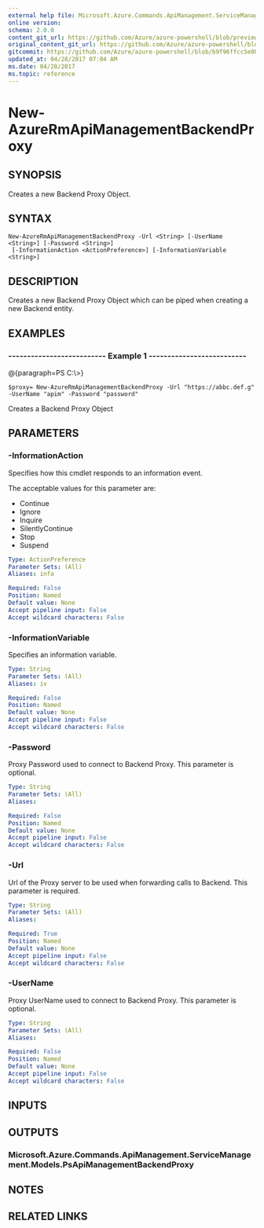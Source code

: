 ```yaml
---
external help file: Microsoft.Azure.Commands.ApiManagement.ServiceManagement.dll-Help.xml
online version:
schema: 2.0.0
content_git_url: https://github.com/Azure/azure-powershell/blob/preview/src/ResourceManager/ApiManagement/Commands.ApiManagement/help/New-AzureRmApiManagementBackendProxy.md
original_content_git_url: https://github.com/Azure/azure-powershell/blob/preview/src/ResourceManager/ApiManagement/Commands.ApiManagement/help/New-AzureRmApiManagementBackendProxy.md
gitcommit: https://github.com/Azure/azure-powershell/blob/b9f96ffcc5e000919e3f5cfe59d91809e0373d34
updated_at: 04/28/2017 07:04 AM
ms.date: 04/28/2017
ms.topic: reference
---
```


# New-AzureRmApiManagementBackendProxy

## SYNOPSIS
Creates a new Backend Proxy Object.

## SYNTAX

```
New-AzureRmApiManagementBackendProxy -Url <String> [-UserName <String>] [-Password <String>]
 [-InformationAction <ActionPreference>] [-InformationVariable <String>]
```

## DESCRIPTION
Creates a new Backend Proxy Object which can be piped when creating a new Backend entity.

## EXAMPLES

### --------------------------  Example 1  --------------------------
@{paragraph=PS C:\\\>}

```
$proxy= New-AzureRmApiManagementBackendProxy -Url "https://abbc.def.g" -UserName "apim" -Password "password"
```

Creates a Backend Proxy Object

## PARAMETERS

### -InformationAction
Specifies how this cmdlet responds to an information event.

The acceptable values for this parameter are:

- Continue
- Ignore
- Inquire
- SilentlyContinue
- Stop
- Suspend

```yaml
Type: ActionPreference
Parameter Sets: (All)
Aliases: infa

Required: False
Position: Named
Default value: None
Accept pipeline input: False
Accept wildcard characters: False
```

### -InformationVariable
Specifies an information variable.

```yaml
Type: String
Parameter Sets: (All)
Aliases: iv

Required: False
Position: Named
Default value: None
Accept pipeline input: False
Accept wildcard characters: False
```

### -Password
Proxy Password used to connect to Backend Proxy.
This parameter is optional.

```yaml
Type: String
Parameter Sets: (All)
Aliases: 

Required: False
Position: Named
Default value: None
Accept pipeline input: False
Accept wildcard characters: False
```

### -Url
Url of the Proxy server to be used when forwarding calls to Backend.
This parameter is required.

```yaml
Type: String
Parameter Sets: (All)
Aliases: 

Required: True
Position: Named
Default value: None
Accept pipeline input: False
Accept wildcard characters: False
```

### -UserName
Proxy UserName used to connect to Backend Proxy.
This parameter is optional.

```yaml
Type: String
Parameter Sets: (All)
Aliases: 

Required: False
Position: Named
Default value: None
Accept pipeline input: False
Accept wildcard characters: False
```

## INPUTS

## OUTPUTS

### Microsoft.Azure.Commands.ApiManagement.ServiceManagement.Models.PsApiManagementBackendProxy

## NOTES

## RELATED LINKS

